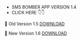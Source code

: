* SMS BOMBER APP VERSION 1.4
* CLICK HERE 👇👇

🔰 Old Version 1.5 <a href="https://github.com/MR-DIPTO-404/SMS-BOMBER/blob/main/com.smsbomber.apk.apk?raw=true">DOWNLOAD</a>

🔰 New Version 1.6 <a href="https://github.com/MR-DIPTO-404/SMS-BOMBER/blob/main/com.sms.bomber.apk?raw=true">DOWNLOAD</a>
